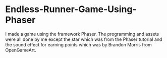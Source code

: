# Endless-Runner-Game-Using-Phaser
I made a game using the framework Phaser. The programming and assets were all done by me except the star which was from the Phaser tutorial and the sound effect for earning points which was by Brandon Morris from OpenGameArt.
